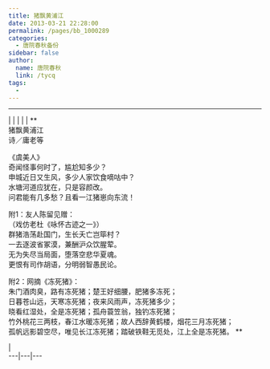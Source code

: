 ```yaml
---
title: 猪飘黄浦江
date: 2013-03-21 22:28:00
permalink: /pages/bb_1000289
categories: 
  - 唐院春秋备份
sidebar: false
author: 
  name: 唐院春秋
  link: /tycq
tags: 
  - 
---
```


* * *

  
|  |  |  |  |  **  
猪飘黄浦江  
诗／庸老等  
  
《虞美人》  
奇闻怪事何时了，尴尬知多少？  
申城近日又生风，多少人家饮食嘀咕中？  
水塘河道应犹在，只是容颜改。  
问君能有几多愁？且看一江猪崽向东流！  
  
附1：友人陈留见赠：  
（戏仿老杜《咏怀古迹之一》）  
群猪浩荡赴国门，生长夭亡岂筚村？  
一去逐波省冢漠，兼酬沪众饮腥荤。  
无为失尽当局面，堕落空悲华夏魂。  
更恨有司作胡语，分明弱智愚民论。  
  
附2：网摘《冻死猪》：  
朱门酒肉臭，路有冻死猪；楚王好细腰，肥猪多冻死；  
日暮苍山远，天寒冻死猪；夜来风雨声，冻死猪多少；  
晓看红湿处，全是冻死猪；孤舟蓑笠翁，独钓冻死猪；  
竹外桃花三两枝，春江水暖冻死猪；故人西辞黄鹤楼，烟花三月冻死猪；  
孤帆远影碧空尽，唯见长江冻死猪；踏破铁鞋无觅处，江上全是冻死猪。 **  
  
|  
---|---|---